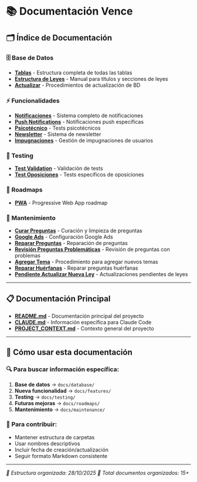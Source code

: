 # 📚 Documentación Vence

## 🗂️ **Índice de Documentación**

### **🗄️ Base de Datos**
- **[Tablas](database/tablas.md)** - Estructura completa de todas las tablas
- **[Estructura de Leyes](database/estructura-leyes.md)** - Manual para títulos y secciones de leyes
- **[Actualizar](database/actualizar.md)** - Procedimientos de actualización de BD

### **⚡ Funcionalidades**
- **[Notificaciones](features/notificaciones.md)** - Sistema completo de notificaciones
- **[Push Notifications](features/push-notifications.md)** - Notificaciones push específicas
- **[Psicotécnico](features/psicotecnico.md)** - Tests psicotécnicos
- **[Newsletter](features/newsletter.md)** - Sistema de newsletter
- **[Impugnaciones](features/impugnaciones.md)** - Gestión de impugnaciones de usuarios

### **🧪 Testing**
- **[Test Validation](testing/test-validation.md)** - Validación de tests
- **[Test Oposiciones](testing/test-oposiciones.md)** - Tests específicos de oposiciones

### **🚀 Roadmaps**
- **[PWA](roadmaps/pwa.md)** - Progressive Web App roadmap

### **🔧 Mantenimiento**
- **[Curar Preguntas](maintenance/curar-preguntas.md)** - Curación y limpieza de preguntas
- **[Google Ads](maintenance/google-ads.md)** - Configuración Google Ads
- **[Reparar Preguntas](maintenance/reparar-preguntas.md)** - Reparación de preguntas
- **[Revisión Preguntas Problemáticas](maintenance/revision-preguntas-problematicas.md)** - Revisión de preguntas con problemas
- **[Agregar Tema](maintenance/agregar-tema.md)** - Procedimiento para agregar nuevos temas
- **[Reparar Huérfanas](maintenance/reparar-huerfanas.md)** - Reparar preguntas huérfanas
- **[Pendiente Actualizar Nueva Ley](maintenance/pte-actualizar-nueva-ley.md)** - Actualizaciones pendientes de leyes

---

## 📋 **Documentación Principal**
- **[README.md](../README.md)** - Documentación principal del proyecto
- **[CLAUDE.md](../CLAUDE.md)** - Información específica para Claude Code
- **[PROJECT_CONTEXT.md](../PROJECT_CONTEXT.md)** - Contexto general del proyecto

---

## 🎯 **Cómo usar esta documentación**

### **🔍 Para buscar información específica:**
1. **Base de datos** → `docs/database/`
2. **Nueva funcionalidad** → `docs/features/`
3. **Testing** → `docs/testing/`
4. **Futuras mejoras** → `docs/roadmaps/`
5. **Mantenimiento** → `docs/maintenance/`

### **📝 Para contribuir:**
- Mantener estructura de carpetas
- Usar nombres descriptivos
- Incluir fecha de creación/actualización
- Seguir formato Markdown consistente

---

*📁 Estructura organizada: 28/10/2025*
*🎯 Total documentos organizados: 15+*
